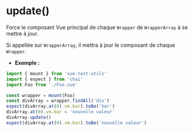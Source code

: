 # update()

Force le composant Vue principal de chaque `Wrapper` de `WrapperArray` à se mettre à jour.

Si appellée sur `WrapperArray`, il mettra à jour le composant de chaque `Wrapper`.

- **Exemple :**

```js
import { mount } from 'vue-test-utils'
import { expect } from 'chai'
import Foo from './Foo.vue'

const wrapper = mount(Foo)
const divArray = wrapper.findAll('div')
expect(divArray.at(0).vm.bar).toBe('bar')
divArray.at(0).vm.bar = 'nouvelle valeur'
divArray.update()
expect(divArray.at(0).vm.bar).toBe('nouvelle valeur')
```
